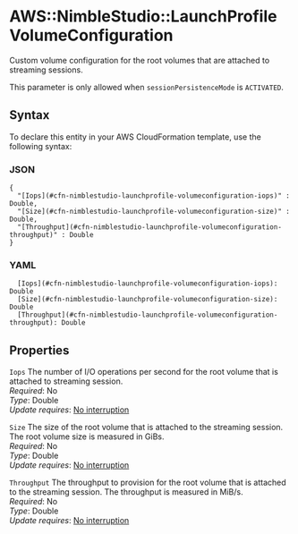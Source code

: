 # AWS::NimbleStudio::LaunchProfile VolumeConfiguration<a name="aws-properties-nimblestudio-launchprofile-volumeconfiguration"></a>

Custom volume configuration for the root volumes that are attached to streaming sessions\.

This parameter is only allowed when `sessionPersistenceMode` is `ACTIVATED`\.

## Syntax<a name="aws-properties-nimblestudio-launchprofile-volumeconfiguration-syntax"></a>

To declare this entity in your AWS CloudFormation template, use the following syntax:

### JSON<a name="aws-properties-nimblestudio-launchprofile-volumeconfiguration-syntax.json"></a>

```
{
  "[Iops](#cfn-nimblestudio-launchprofile-volumeconfiguration-iops)" : Double,
  "[Size](#cfn-nimblestudio-launchprofile-volumeconfiguration-size)" : Double,
  "[Throughput](#cfn-nimblestudio-launchprofile-volumeconfiguration-throughput)" : Double
}
```

### YAML<a name="aws-properties-nimblestudio-launchprofile-volumeconfiguration-syntax.yaml"></a>

```
  [Iops](#cfn-nimblestudio-launchprofile-volumeconfiguration-iops): Double
  [Size](#cfn-nimblestudio-launchprofile-volumeconfiguration-size): Double
  [Throughput](#cfn-nimblestudio-launchprofile-volumeconfiguration-throughput): Double
```

## Properties<a name="aws-properties-nimblestudio-launchprofile-volumeconfiguration-properties"></a>

`Iops`  <a name="cfn-nimblestudio-launchprofile-volumeconfiguration-iops"></a>
The number of I/O operations per second for the root volume that is attached to streaming session\.  
*Required*: No  
*Type*: Double  
*Update requires*: [No interruption](https://docs.aws.amazon.com/AWSCloudFormation/latest/UserGuide/using-cfn-updating-stacks-update-behaviors.html#update-no-interrupt)

`Size`  <a name="cfn-nimblestudio-launchprofile-volumeconfiguration-size"></a>
The size of the root volume that is attached to the streaming session\. The root volume size is measured in GiBs\.  
*Required*: No  
*Type*: Double  
*Update requires*: [No interruption](https://docs.aws.amazon.com/AWSCloudFormation/latest/UserGuide/using-cfn-updating-stacks-update-behaviors.html#update-no-interrupt)

`Throughput`  <a name="cfn-nimblestudio-launchprofile-volumeconfiguration-throughput"></a>
The throughput to provision for the root volume that is attached to the streaming session\. The throughput is measured in MiB/s\.  
*Required*: No  
*Type*: Double  
*Update requires*: [No interruption](https://docs.aws.amazon.com/AWSCloudFormation/latest/UserGuide/using-cfn-updating-stacks-update-behaviors.html#update-no-interrupt)